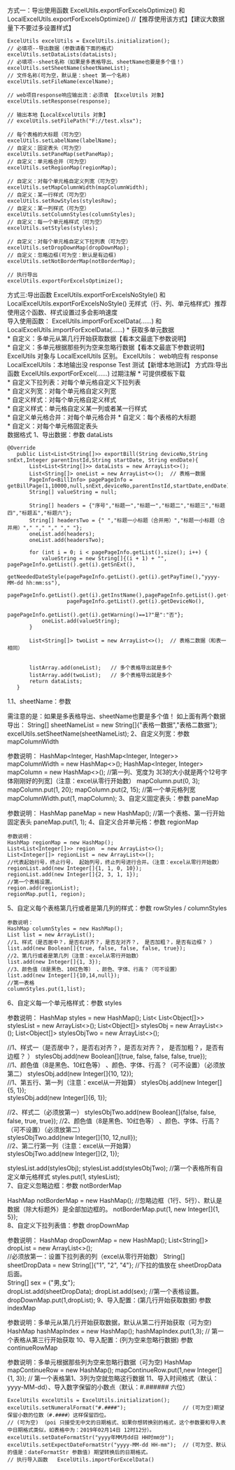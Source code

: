 方式一：导出使用函数 ExcelUtils.exportForExcelsOptimize() 和 LocalExcelUtils.exportForExcelsOptimize()
    //【推荐使用该方式】【建议大数据量下不要过多设置样式】
         
    ExcelUtils excelUtils = ExcelUtils.initialization();
    // 必填项--导出数据（参数请看下面的格式）
    excelUtils.setDataLists(dataLists);   
    // 必填项--sheet名称（如果是多表格导出、sheetName也要是多个值！）
    excelUtils.setSheetName(sheetNameList);
    // 文件名称(可为空，默认是：sheet 第一个名称)
    excelUtils.setFileName(excelName);
    
    // web项目response响应输出流：必须填 【ExcelUtils 对象】
    excelUtils.setResponse(response);
    
    // 输出本地【LocalExcelUtils 对象】
    // excelUtils.setFilePath("F://test.xlsx");

    // 每个表格的大标题（可为空）
    excelUtils.setLabelName(labelName);
    // 自定义：固定表头（可为空）
    excelUtils.setPaneMap(setPaneMap);
    // 自定义：单元格合并（可为空）
    excelUtils.setRegionMap(regionMap);
    
    // 自定义：对每个单元格自定义列宽（可为空）
    excelUtils.setMapColumnWidth(mapColumnWidth);
    // 自定义：某一行样式（可为空）
    excelUtils.setRowStyles(stylesRow);
    // 自定义：某一列样式（可为空）
    excelUtils.setColumnStyles(columnStyles);
    // 自定义：每一个单元格样式（可为空）
    excelUtils.setStyles(styles);
            
    // 自定义：对每个单元格自定义下拉列表（可为空）
    excelUtils.setDropDownMap(dropDownMap);
    // 自定义：忽略边框(可为空：默认是有边框)
    excelUtils.setNotBorderMap(notBorderMap);       
        
    // 执行导出
    excelUtils.exportForExcelsOptimize();       
方式三:导出函数 ExcelUtils.exportForExcelsNoStyle() 和 LocalExcelUtils.exportForExcelsNoStyle()
无样式（行、列、单元格样式）推荐使用这个函数、样式设置过多会影响速度   
导入使用函数： ExcelUtils.importForExcelData(......) 和 LocalExcelUtils.importForExcelData(......)
    * 获取多单元数据         
    * 自定义：多单元从第几行开始获取数据【看本文最底下参数说明】            
    * 自定义：多单元根据那些列为空来忽略行数据【看本文最底下参数说明】         
ExcelUtils 对象与 LocalExcelUtils 区别。
ExcelUtils：     web响应有  response
LocalExcelUtils：本地输出没 response
Test 测试【新增本地测试】
方式四:导出函数 ExcelUtils.exportForExcel(......) 过期注解
    * 可提供模板下载           
    * 自定义下拉列表：对每个单元格自定义下拉列表         
    * 自定义列宽：对每个单元格自定义列宽         
    * 自定义样式：对每个单元格自定义样式  
    * 自定义样式：单元格自定义某一列或者某一行样式            
    * 自定义单元格合并：对每个单元格合并 
    * 自定义：每个表格的大标题          
    * 自定义：对每个单元格固定表头    
数据格式
1、导出数据：参数 dataLists

    @Override
       public List<List<String[]>> exportBill(String deviceNo,String snExt,Integer parentInstId,String startDate, String endDate){
           List<List<String[]>> dataLists = new ArrayList<>();
           List<String[]> oneList = new ArrayList<>();  // 表格一数据
           PageInfo<BillInfo> pagePageInfo = getBillPage(1,10000,null,snExt,deviceNo,parentInstId,startDate,endDate);
           String[] valueString = null;

           String[] headers = {"序号","标题一","标题一","标题二","标题三","标题四","标题五","标题六"};
           String[] headersTwo = {" ","标题一小标题（合并用）","标题一小标题（合并用）"," "," "," "," "};
           oneList.add(headers);
           oneList.add(headersTwo);
            
           for (int i = 0; i < pagePageInfo.getList().size(); i++) {
               valueString = new String[]{(i + 1) + "", pagePageInfo.getList().get(i).getSnExt(),
                       getNeededDateStyle(pagePageInfo.getList().get(i).getPayTime(),"yyyy-MM-dd hh:mm:ss"),
                       pagePageInfo.getList().get(i).getInstName(),pagePageInfo.getList().get(i).getStatisticsPrice()+"",
                       pagePageInfo.getList().get(i).getDeviceNo(),
                       pagePageInfo.getList().get(i).getWarning()==1?"是":"否"};
               oneList.add(valueString);
           }
           
           List<String[]> twoList = new ArrayList<>();  // 表格二数据（和表一相同）
           
           
           listArray.add(oneList);   // 多个表格导出就是多个 
           listArray.add(twoList);   // 多个表格导出就是多个 
           return dataLists;
       }  
1.1、sheetName：参数

   需注意的是：如果是多表格导出、sheetName也要是多个值！
   如上面有两个数据导出： String[] sheetNameList = new String[]{"表格一数据","表格二数据"};
   excelUtils.setSheetName(sheetNameList);
2、自定义列宽：参数 mapColumnWidth

   参数说明：
   HashMap<Integer, HashMap<Integer, Integer>> mapColumnWidth = new HashMap<>();
   HashMap<Integer, Integer> mapColumn = new HashMap<>();
   //第一列、宽度为 3[3的大小就是两个12号字体刚刚好的列宽]（注意：excel从零行开始数）
   mapColumn.put(0, 3);  
   mapColumn.put(1, 20);
   mapColumn.put(2, 15);
   //第一个单元格列宽
   mapColumnWidth.put(1, mapColumn);
3、自定义固定表头：参数 paneMap

   参数说明：
   HashMap paneMap = new HashMap();
   //第一个表格、第一行开始固定表头
   paneMap.put(1, 1); 
4、自定义合并单元格：参数 regionMap

    参数说明：
    HashMap regionMap = new HashMap();                  
    List<List<Integer[]>> region  = new ArrayList<>();
    List<Integer[]> regionList = new ArrayList<>();                  
    //代表起始行号，终止行号， 起始列号，终止列号进行合并。（注意：excel从零行开始数）
    regionList.add(new Integer[]{1, 1, 0, 10});
    regionList.add(new Integer[]{2, 3, 1, 1});
    //第一个表格设置。
    region.add(regionList);             
    regionMap.put(1, region);
5、自定义每个表格第几行或者是第几列的样式：参数 rowStyles / columnStyles

    参数说明：
    HashMap columnStyles = new HashMap();
    List list = new ArrayList();
    //1、样式（是否居中？，是否右对齐？，是否左对齐？， 是否加粗？，是否有边框？ ）
    list.add(new Boolean[]{true, false, false, false, true}); 
    //2、第几行或者是第几列（注意：excel从零行开始数）       
    list.add(new Integer[]{1, 3});   
    //3、颜色值（8是黑色、10红色等） 、颜色、字体、行高？（可不设置）                                        
    list.add(new Integer[]{10,14,null});    
    //第一表格                                 
    columnStyles.put(1,list);                                                     
6、自定义每一个单元格样式：参数 styles

   参数说明：
   HashMap styles = new HashMap();
   List< List<Object[]>> stylesList = new ArrayList<>();
   List<Object[]> stylesObj = new ArrayList<>();
   List<Object[]> stylesObjTwo = new ArrayList<>();
   
   //1、样式一（是否居中？，是否右对齐？，是否左对齐？， 是否加粗？，是否有边框？ ）
   stylesObj.add(new Boolean[]{true, false, false, false, true});      
   //1、颜色值（8是黑色、10红色等） 、颜色、字体、行高？（可不设置）（必须放第二）
   stylesObj.add(new Integer[]{10, 12});                             
   //1、第五行、第一列（注意：excel从一开始算）
   stylesObj.add(new Integer[]{5, 1});                                  
   stylesObj.add(new Integer[]{6, 1});                                
   
   //2、样式二（必须放第一）
   stylesObjTwo.add(new Boolean[]{false, false, false, true, true}); 
   //2、颜色值（8是黑色、10红色等） 、颜色、字体、行高？（可不设置）（必须放第二）  
   stylesObjTwo.add(new Integer[]{10, 12,null});    
   //2、第二行第一列（注意：excel从一开始算）                 
   stylesObjTwo.add(new Integer[]{2, 1});                              
   
   stylesList.add(stylesObj);
   stylesList.add(stylesObjTwo);
   //第一个表格所有自定义单元格样式 
   styles.put(1, stylesList);                                             
7、自定义忽略边框：参数 notBorderMap

   HashMap notBorderMap = new HashMap();
   //忽略边框（1行、5行）、默认是数据（除大标题外）是全部加边框的。
   notBorderMap.put(1, new Integer[]{1, 5});   
8、自定义下拉列表值：参数 dropDownMap

   参数说明：
   HashMap dropDownMap = new HashMap();
   List<String[]> dropList = new ArrayList<>();                  
   //必须放第一：设置下拉列表的列（excel从零行开始数）
   String[] sheetDropData = new String[]{"1", "2", "4"};
   //下拉的值放在 sheetDropData 后面。        
   String[] sex = {"男,女"};                                   
   dropList.add(sheetDropData);
   dropList.add(sex);
   //第一个表格设置。
   dropDownMap.put(1,dropList); 
9、导入配置：(第几行开始获取数据) 参数 indexMap

   参数说明：多单元从第几行开始获取数据，默认从第二行开始获取（可为空)
   HashMap hashMapIndex = new HashMap();
   hashMapIndex.put(1,3);  //  第一个表格从第三行开始获取
10、导入配置：(列为空来忽略行数据) 参数 continueRowMap

   参数说明：多单元根据那些列为空来忽略行数据（可为空)
   HashMap mapContinueRow = new HashMap();
   mapContinueRow.put(1,new Integer[]{1, 3});  // 第一个表格第1、3列为空就忽略这行数据
11、导入时间格式（默认：yyyy-MM-dd）、导入数字保留的小数点（默认：#.###### 六位）

    ExcelUtils excelUtils = ExcelUtils.initialization();
    excelUtils.setNumeralFormat("#.####");                  // (可为空)期望保留小数的位数（#.####）这样保留四位。
    // (可为空) （poi 只接受无中文的日期格式、如果你想转换别的格式，这个参数要和导入表中日期格式类似，如表格中为：2019年02月14日 12时12分）。
    excelUtils.setDateFormatStr("yyyy年MM月dd日 HH时mm分"); 
    excelUtils.setExpectDateFormatStr("yyyy-MM-dd HH-mm");  // (可为空、默认的值是：dateFormatStr 参数值) 期望转换后的日期格式。
    // 执行导入函数   ExcelUtils.importForExcelData()

